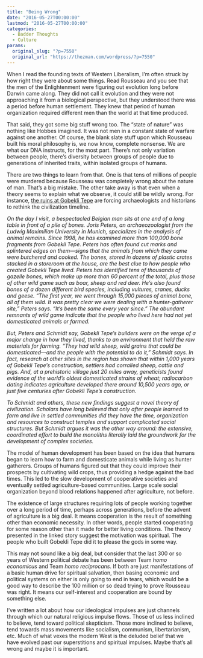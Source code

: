 ```yaml
---
title: "Being Wrong"
date: "2016-05-27T00:00:00"
lastmod: "2016-05-27T00:00:00"
categories:
  - Badder Thoughts
  - Culture
params:
  original_slug: "?p=7550"
  original_url: "https://thezman.com/wordpress/?p=7550"
---
```


When I read the founding texts of Western Liberalism, I’m often struck
by how right they were about some things. Read Rousseau and you see that
the men of the Enlightenment were figuring out evolution long before
Darwin came along. They did not call it evolution and they were not
approaching it from a biological perspective, but they understood there
was a period before human settlement. They knew that period of human
organization required different men than the world at that time
produced.

That said, they got some big stuff wrong too. The “state of nature” was
nothing like Hobbes imagined. It was not men in a constant state of
warfare against one another. Of course, the blank slate stuff upon which
Rousseau built his moral philosophy is, we now know, complete nonsense.
We are what our DNA instructs, for the most part. There’s not only
variation between people, there’s diversity between groups of people due
to generations of inherited traits, within isolated groups of humans.

There are two things to learn from that. One is that tens of millions of
people were murdered because Rousseau was completely wrong about the
nature of man. That’s a big mistake. The other take away is that even
when a theory seems to explain what we observe, it could still be wildly
wrong. For instance, <a
href="http://www.smithsonianmag.com/history/gobekli-tepe-the-worlds-first-temple-83613665/?all&amp;no-ist"
rel="noopener" target="_blank">the ruins at Gobekli Tepe</a> are forcing
archaeologists and historians to rethink the civilization timeline.

*On the day I visit, a bespectacled Belgian man sits at one end of a
long table in front of a pile of bones. Joris Peters, an
archaeozoologist from the Ludwig Maximilian University in Munich,
specializes in the analysis of animal remains. Since 1998, he has
examined more than 100,000 bone fragments from Gobekli Tepe. Peters has
often found cut marks and splintered edges on them—signs that the
animals from which they came were butchered and cooked. The bones,
stored in dozens of plastic crates stacked in a storeroom at the house,
are the best clue to how people who created Gobekli Tepe lived. Peters
has identified tens of thousands of gazelle bones, which make up more
than 60 percent of the total, plus those of other wild game such as
boar, sheep and red deer. He’s also found bones of a dozen different
bird species, including vultures, cranes, ducks and geese. “The first
year, we went through 15,000 pieces of animal bone, all of them wild. It
was pretty clear we were dealing with a hunter-gatherer site,” Peters
says. “It’s been the same every year since.” The abundant remnants of
wild game indicate that the people who lived here had not yet
domesticated animals or farmed.*

*But, Peters and Schmidt say, Gobekli Tepe’s builders were on the verge
of a major change in how they lived, thanks to an environment that held
the raw materials for farming. “They had wild sheep, wild grains that
could be domesticated—and the people with the potential to do it,”
Schmidt says. In fact, research at other sites in the region has shown
that within 1,000 years of Gobekli Tepe’s construction, settlers had
corralled sheep, cattle and pigs. And, at a prehistoric village just 20
miles away, geneticists found evidence of the world’s oldest
domesticated strains of wheat; radiocarbon dating indicates agriculture
developed there around 10,500 years ago, or just five centuries after
Gobekli Tepe’s construction.*

*To Schmidt and others, these new findings suggest a novel theory of
civilization. Scholars have long believed that only after people learned
to farm and live in settled communities did they have the time,
organization and resources to construct temples and support complicated
social structures. But Schmidt argues it was the other way around: the
extensive, coordinated effort to build the monoliths literally laid the
groundwork for the development of complex societies.*

The model of human development has been based on the idea that humans
began to learn how to farm and domesticate animals while living as
hunter gatherers. Groups of humans figured out that they could improve
their prospects by cultivating wild crops, thus providing a hedge
against the bad times. This led to the slow development of cooperative
societies and eventually settled agriculture-based communities. Large
scale social organization beyond blood relations happened after
agriculture, not before.

The existence of large structures requiring lots of people working
together over a long period of time, perhaps across generations, before
the advent of agriculture is a big deal. It means cooperation is the
result of something other than economic necessity. In other words,
people started cooperating for some reason other than it made for better
living conditions. The theory presented in the linked story suggest the
motivation was spiritual. The people who built Gobekli Tepe did it to
please the gods in some way.

This may not sound like a big deal, but consider that the last 300 or so
years of Western political debate has been between Team *homo
economicus* and Team *homo reciprocans*. If both are just manifestations
of a basic human drive for spiritual salvation, then basing economic and
political systems on either is only going to end in tears, which would
be a good way to describe the 100 million or so dead trying to prove
Rousseau was right. It means our self-interest and cooperation are bound
by something else.

I’ve written a lot about how our ideological impulses are just channels
through which our natural religious impulse flows. Those of us less
inclined to believe, tend toward political skepticism. Those more
inclined to believe, tend towards mass movements like socialism,
communism, libertarianism, etc. Much of what vexes the modern West is
the deluded belief that we have evolved past our superstitions and
spiritual impulses. Maybe that’s all wrong and maybe it is important.
